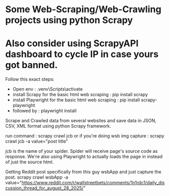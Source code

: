 # Some Web-Scraping/Web-Crawling projects using python  Scrapy
# Also consider using ScrapyAPI dashboard to cycle IP in case yours got banned.

Follow this exact steps: 
- Open env : .venv\Scripts\activate
- install Scrapy for the basic html web scraping : pip install scrapy
- install Playwright for the basic html web scraping : pip install scrapy-playwright
- followed by : playwright install

Scrape and Crawled data from several websites and save data in JSON, CSV, XML format using python Scrapy framework. 

run command : scrapy crawl jcb 
or if you're doing wsb img capture : scrapy crawl jcb -a value="post title"

jcb is the name of your spider. Spider will receive page's source code as response.
We're also using Playwright to actually loads the page in instead of just the source html.

Getting Reddit post specifically from this guy wsbApp and just capture the post.
scrapy crawl wsbApp -a value="https://www.reddit.com/r/wallstreetbets/comments/1n1rdc1/daily_discussion_thread_for_august_28_2025/"